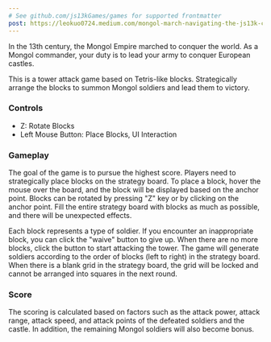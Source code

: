 ```yaml
---
# See github.com/js13kGames/games for supported frontmatter
post: https://leokuo0724.medium.com/mongol-march-navigating-the-js13k-challenge-658693d53a44
---
```

In the 13th century, the Mongol Empire marched to conquer the world. As a Mongol commander, your duty is to lead your army to conquer European castles.

This is a tower attack game based on Tetris-like blocks. Strategically arrange the blocks to summon Mongol soldiers and lead them to victory.

### Controls
- Z: Rotate Blocks
- Left Mouse Button: Place Blocks, UI Interaction

### Gameplay
The goal of the game is to pursue the highest score. Players need to strategically place blocks on the strategy board. To place a block, hover the mouse over the board, and the block will be displayed based on the anchor point. Blocks can be rotated by pressing "Z" key or by clicking on the anchor point. Fill the entire strategy board with blocks as much as possible, and there will be unexpected effects.

Each block represents a type of soldier. If you encounter an inappropriate block, you can click the "waive" button to give up. When there are no more blocks, click the button to start attacking the tower. The game will generate soldiers according to the order of blocks (left to right) in the strategy board. When there is a blank grid in the strategy board, the grid will be locked and cannot be arranged into squares in the next round.

### Score
The scoring is calculated based on factors such as the attack power, attack range, attack speed, and attack points of the defeated soldiers and the castle. In addition, the remaining Mongol soldiers will also become bonus.